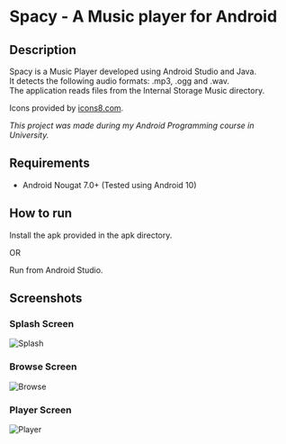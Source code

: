 # Spacy - A Music player for Android

## Description

Spacy is a Music Player developed using Android Studio and Java.  
It detects the following audio formats: .mp3, .ogg and .wav.  
The application reads files from the Internal Storage Music directory.

Icons provided by [icons8.com](https://icons8.com/).

*This project was made during my Android Programming course in University.*

## Requirements

- Android Nougat 7.0+ (Tested using Android 10)

## How to run

Install the apk provided in the apk directory.

OR

Run from Android Studio.

## Screenshots

### Splash Screen

![Splash](https://github.com/ChrisTs8920/Spacy-music-player/blob/main/screenshots/splash.jpg?raw=True)

### Browse Screen

![Browse](https://github.com/ChrisTs8920/Spacy-music-player/blob/main/screenshots/browse.jpg?raw=True)

### Player Screen

![Player](https://github.com/ChrisTs8920/Spacy-music-player/blob/main/screenshots/player.jpg?raw=True)
